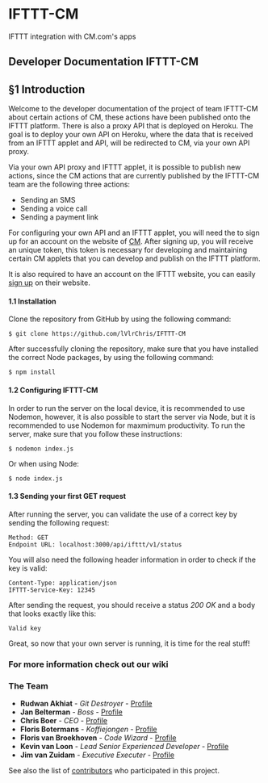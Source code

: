 # IFTTT-CM
IFTTT integration with CM.com's apps

## Developer Documentation IFTTT-CM

## §1 Introduction
Welcome to the developer documentation of the project of team IFTTT-CM about certain actions of CM, these actions have been published onto the IFTTT platform. There is also a proxy API that is deployed on Heroku. The goal is to deploy your own API on Heroku, where the data that is received from an IFTTT applet and API, will be redirected to CM, via your own API proxy. 

Via your own API proxy and IFTTT applet, it is possible to publish new actions, since the CM actions that are currently published by the IFTTT-CM team are the following three actions:
* Sending an SMS
* Sending a voice call
* Sending a payment link

For configuring your own API and an IFTTT applet, you will need the to sign up for an account on the website of [CM](https://www.cm.com/). After signing up, you will receive an unique token, this token is necessary for developing and maintaining certain CM applets that you can develop and publish on the IFTTT platform.

It is also required to have an account on the IFTTT website, you can easily [sign up](https://ifttt.com/join) on their website.

#### 1.1 Installation
Clone the repository from GitHub by using the following command:
```
$ git clone https://github.com/lVlrChris/IFTTT-CM
```
After successfully cloning the repository, make sure that you have installed the correct Node packages, by using the following command:
```
$ npm install
```

#### 1.2 Configuring IFTTT-CM
In order to run the server on the local device, it is recommended to use Nodemon, however, it is also possible to start the server via Node, but it is recommended to use Nodemon for maxmimum productivity.
To run the server, make sure that you follow these instructions:
```
$ nodemon index.js
```
Or when using Node:
```
$ node index.js
```
#### 1.3 Sending your first GET request
After running the server, you can validate the use of a correct key by sending the following request:
```
Method: GET
Endpoint URL: localhost:3000/api/ifttt/v1/status
````
You will also need the following header information in order to check if the key is valid:
```
Content-Type: application/json
IFTTT-Service-Key: 12345
```
After sending the request, you should receive a status *200 OK* and a body that looks exactly like this:
```
Valid key
```
Great, so now that your own server is running, it is time for the real stuff!

### For more information check out our wiki

### The Team
* **Rudwan Akhiat** - *Git Destroyer* - [Profile](https://github.com/rudwan97)
* **Jan Belterman** - *Boss* - [Profile](https://github.com/JanBelterman)
* **Chris Boer** - *CEO* - [Profile](https://github.com/lVlrChris)
* **Floris Botermans** - *Koffiejongen* - [Profile](https://github.com/FlorisBotermans)
* **Floris van Broekhoven** - *Code Wizard* - [Profile](https://github.com/Davilicus)
* **Kevin van Loon** - *Lead Senior Experienced Developer* - [Profile](https://github.com/KevinvanLoon)
* **Jim van Zuidam** - *Executive Executer* - [Profile](https://github.com/JvZuidam)

See also the list of [contributors](https://github.com/lVlrChris/IFTTT-CM/contributors) who participated in this project.
